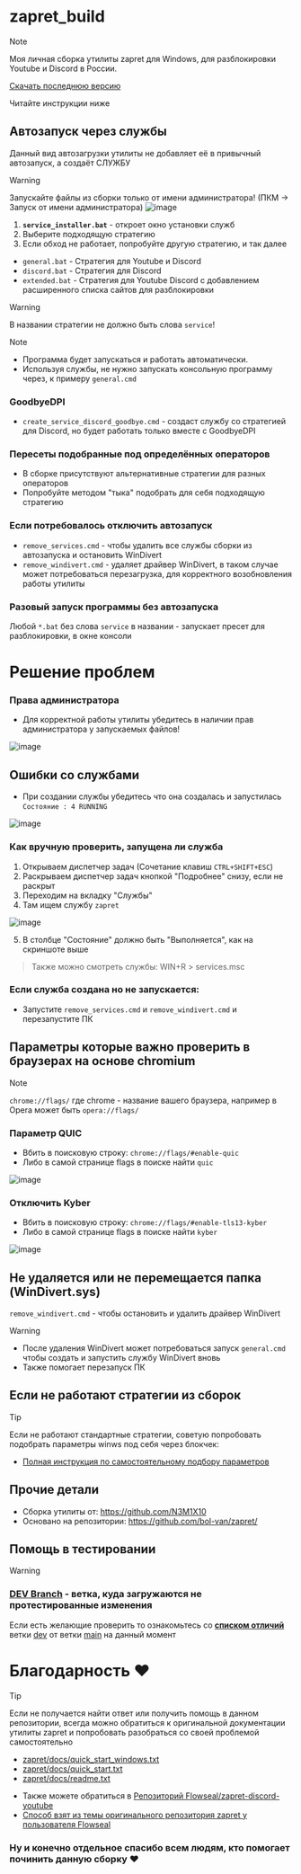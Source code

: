 # zapret_build

> [!NOTE]
> Моя личная сборка утилиты zapret для Windows, для разблокировки Youtube и Discord в России.
>
> [Скачать последнюю версию](https://github.com/N3M1X10/zapret_build/releases)
>
> Читайте инструкции ниже


## Автозапуск через службы

Данный вид автозагрузки утилиты не добавляет её в привычный автозапуск, а создаёт СЛУЖБУ

> [!warning]
> Запускайте файлы из сборки только от имени администратора! (ПКМ -> Запуск от имени администратора)
> ![image](https://github.com/user-attachments/assets/5d9cc6fc-aa53-4966-9fc3-87585d9d8b3c)

1. **`service_installer.bat`** - откроет окно установки служб
2. Выберите подходящую стратегию
3. Если обход не работает, попробуйте другую стратегию, и так далее

- `general.bat` - Стратегия для Youtube и Discord
- `discord.bat` - Стратегия для Discord
- `extended.bat` - Стратегия для Youtube Discord с добавлением расширенного списка сайтов для разблокировки

> [!WARNING]
> В названии стратегии не должно быть слова `service`!

> [!NOTE]
> - Программа будет запускаться и работать автоматически.
> - Используя службы, не нужно запускать консольную программу через, к примеру `general.cmd`

### GoodbyeDPI
- `create_service_discord_goodbye.cmd` - создаст службу со стратегией для Discord, но будет работать только вместе с GoodbyeDPI

### Пересеты подобранные под определённых операторов

- В сборке присутствуют альтернативные стратегии для разных операторов
- Попробуйте методом "тыка" подобрать для себя подходящую стратегию


### Если потребовалось отключить автозапуск

- `remove_services.cmd` - чтобы удалить все службы сборки из автозапуска и остановить WinDivert
- `remove_windivert.cmd` - удаляет драйвер WinDivert, в таком случае может потребоваться перезагрузка, для корректного возобновления работы утилиты


### Разовый запуск программы без автозапуска

Любой `*.bat` без слова `service` в названии - запускает пресет для разблокировки, в окне консоли


# Решение проблем

### Права администратора
- Для корректной работы утилиты убедитесь в наличии прав администратора у запускаемых файлов!

![image](https://github.com/user-attachments/assets/5d9cc6fc-aa53-4966-9fc3-87585d9d8b3c)


## Ошибки со службами
- При создании службы убедитесь что она создалась и запустилась
`Состояние : 4 RUNNING`

![image](https://github.com/user-attachments/assets/26b96e4b-8cb3-4587-a996-7d919fca96b1)



### Как вручную проверить, запущена ли служба
1. Открываем диспетчер задач (Сочетание клавиш `CTRL+SHIFT+ESC`)
2. Раскрываем диспетчер задач кнопкой "Подробнее" снизу, если не раскрыт
3. Переходим на вкладку "Службы"
4. Там ищем службу `zapret`

![image](https://github.com/user-attachments/assets/df150ba9-35e5-488b-adb3-820c99df2533)

5. В столбце "Состояние" должно быть "Выполняется", как на скриншоте выше

> Также можно смотреть службы: WIN+R > services.msc

### Если служба создана но не запускается:

- Запустите `remove_services.cmd` и `remove_windivert.cmd` и перезапустите ПК

## Параметры которые важно проверить в браузерах на основе chromium

> [!NOTE]
> `chrome://flags/` где chrome - название вашего браузера, например в Opera может быть `opera://flags/`

### Параметр QUIC 
- Вбить в поисковую строку: `chrome://flags/#enable-quic`
- Либо в самой странице flags в поиске найти `quic`

![image](https://github.com/user-attachments/assets/f9f5a2b4-790a-48ae-8747-0047370835c7)


### Отключить Kyber 
- Вбить в поисковую строку: `chrome://flags/#enable-tls13-kyber`
- Либо в самой странице flags в поиске найти `kyber`

![image](https://github.com/user-attachments/assets/0f2f0c45-795e-425b-bb35-7d87b3ce5b5f)

## Не удаляется или не перемещается папка (WinDivert.sys)
`remove_windivert.cmd` - чтобы остановить и удалить драйвер WinDivert
> [!WARNING]
> - После удаления WinDivert может потребоваться запуск `general.cmd` чтобы создать и запустить службу WinDivert вновь
> - Также помогает перезапуск ПК

## Если не работают стратегии из сборок
>[!TIP]
> Если не работают стандартные стратегии, советую попробовать подобрать параметры winws под себя через блокчек:
> - [Полная инструкция по самостоятельному подбору параметров](https://github.com/bol-van/zapret/blob/master/docs/quick_start_windows.txt)

## Прочие детали
- Сборка утилиты от: https://github.com/N3M1X10
- Основано на репозитории: https://github.com/bol-van/zapret/

## Помощь в тестировании
> [!warning]
> ### [DEV Branch](https://github.com/N3M1X10/zapret_build/tree/dev) - ветка, куда загружаются не протестированные изменения
Если есть желающие проверить то ознакомьтесь со [**списком отличий**](https://github.com/N3M1X10/zapret_build/compare/main...dev) ветки [dev](https://github.com/N3M1X10/zapret_build/tree/dev) от ветки [main](https://github.com/N3M1X10/zapret_build/) на данный момент

# Благодарность ❤

> [!TIP]
> Если не получается найти ответ или получить помощь в данном репозитории,
> всегда можно обратиться к оригинальной документации утилиты zapret и попробовать разобраться со своей проблемой самостоятельно
> - [zapret/docs/quick_start_windows.txt](https://github.com/bol-van/zapret/blob/master/docs/quick_start_windows.txt)
> - [zapret/docs/quick_start.txt](https://github.com/bol-van/zapret/blob/master/docs/quick_start.txt)
> - [zapret/docs/readme.txt](https://github.com/bol-van/zapret/blob/master/docs/readme.txt)

- Также можете обратиться в [Репозиторий Flowseal/zapret-discord-youtube](https://github.com/Flowseal/zapret-discord-youtube)
- [Способ взят из темы оригинального репозитория zapret у пользователя Flowseal](https://github.com/bol-van/zapret/issues/455#issuecomment-2400503770)


### Ну и конечно отдельное спасибо всем людям, кто помогает починить данную сборку ❤
